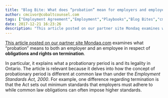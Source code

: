 ```yaml
---
title: "Blog Bite: What does “probation” mean for employers and employees in Ontario?"
author: cmcivor@cobaltcounsel.com
tags: ["Employment Agreement","Employment","Playbooks","Blog Bites","cmcivor"]
date: 2017-12-21 16:23:26
description: "This article posted on our partner site Mondaq examines what “probation” means to both an employer and an employee in respect of obligations and rights on termination."
---
```


[This article posted on our partner site Mondaq.com](http://www.mondaq.com/canada/x/568810/Unfair+Wrongful+Dismissal/Perspective+On+The+Probationary+Period+And+Termination+Rights+In+Ontario) examines what “probation” means to both an employer and an employee in respect of **obligations and rights on termination**. 

In particular, it explains what a probationary period is and its legality in Ontario. The article is relevant because it delves into how the concept of probationary period is different at common law than under the *Employment Standards Act, 2000*. For example, one difference regarding termination is that the Act sets out minimum standards that employers must adhere to while common law obligations can often impose higher standards.
